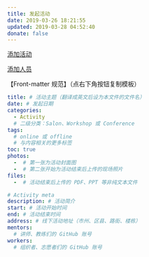 ```yaml
---
title: 发起活动
date: 2019-03-26 18:21:55
updated: 2019-03-28 04:52:40
donate: false
---
```


<a class="button is-link is-rounded" target="_blank" href="https://github.com/FreeCodeCamp-Chengdu/Wiki/new/master/_posts/Activity/">添加活动</a>

<a class="button is-link is-rounded" target="_blank" href="https://github.com/FreeCodeCamp-Chengdu/Wiki/edit/master/_data/volunteer.yml">添加人员</a>

【Front-matter 规范】（点右下角按钮复制模板）

```yaml
title: # 活动主题（翻译成英文后设为本文件的文件名）
date: # 发起日期
categories:
  - Activity
  # 二级分类：Salon、Workshop 或 Conference
tags:
  # online 或 offline
  # 与内容相关的更多标签
toc: true
photos:
  -  # 第一张为活动封面图
  -  # 第二张开始为活动结束后上传的现场照片
files:
  -  # 活动结束后上传的 PDF、PPT 等非纯文本文件

# Activity meta
description: # 活动简介
start: # 活动开始时间
end: # 活动结束时间
address: # 线下活动地址（市州、区县、路街、楼栋）
mentors:
  # 讲师、教练们的 GitHub 账号
workers:
  # 组织者、志愿者们的 GitHub 账号
```

